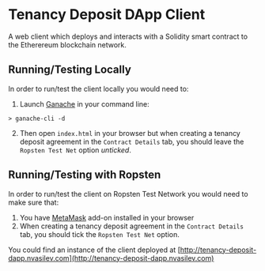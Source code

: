 # Tenancy Deposit DApp Client

A web client which deploys and interacts with a Solidity smart contract to the Etherereum blockchain network.

## Running/Testing Locally
In order to run/test the client locally you would need to:
1. Launch [Ganache](http://truffleframework.com/ganache/) in your command line:
```
> ganache-cli -d
```
2. Then open `index.html` in your browser but when creating a tenancy deposit agreement in the `Contract Details` tab, you should leave the `Ropsten Test Net` option _unticked_.  

## Running/Testing with Ropsten
In order to run/test the client on Ropsten Test Network you would need to make sure that:
1. You have [MetaMask](https://metamask.io/) add-on installed in your browser
2. When creating a tenancy deposit agreement in the `Contract Details` tab, you should tick the `Ropsten Test Net` option.


You could find an instance of the client deployed at [http://tenancy-deposit-dapp.nvasilev.com](http://tenancy-deposit-dapp.nvasilev.com)
